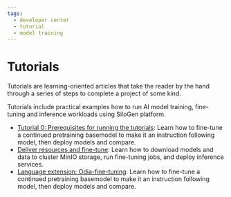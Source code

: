 ```yaml
---
tags:
  - developer center
  - tutorial
  - model training
---
```


# Tutorials

Tutorials are learning-oriented articles that take the reader by the hand through a series of steps to complete a project of some kind. 

Tutorials include practical examples how to run AI model training, fine-tuning and inference workloads using SiloGen platform.

- [Tutorial 0: Prerequisites for running the tutorials](./ai-workloads/docs/tutorials/tutorial-prereqs.md): Learn how to fine-tune a continued pretraining basemodel to make it an instruction following model, then deploy models and compare.
- [Deliver resources and fine-tune](./ai-workloads/docs/tutorials/tutorial-01-deliver-resources-and-finetune.md): Learn how to download models and data to cluster MinIO storage, run fine-tuning jobs, and deploy inference services.
- [Language extension: Odia-fine-tuning](./ai-workloads/docs/tutorials/tutorial-02-language-extension-finetune.md): Learn how to fine-tune a continued pretraining basemodel to make it an instruction following model, then deploy models and compare.